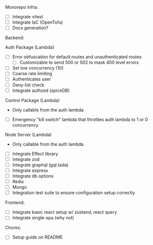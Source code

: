 Monorepo Infra:

- [ ] Integrate vitest
- [ ] Integrate IaC (OpenTofu)
- [ ] Docs generation?

Backend:

Auth Package (Lambda)

- [ ] Error obfuscation for default routes and unauthenticated routes
  - [ ] Customizable to send 500 or 502 to mask 400 level errors
- [ ] Set low concurrency (10)
- [ ] Coarse rate limiting
- [ ] Authenticates user
- [ ] Deny-list check
- [ ] Integrate authzed (spiceDB)

Control Package (Lambda)

- Only callable from the auth lambda

- [ ] Emergency "kill switch" lambda that throttles auth lambda to 1 or 0 concurrency

Node Server (Lambda)

- Only callable from the auth lambda

- [ ] Integrate Effect library
- [ ] Integrate zod
- [ ] Integrate graphql (gql.tada)
- [ ] Integrate express
- [ ] Integrate db options
- [ ] Redis
- [ ] Mongo
- [ ] Integration test suite to ensure configuration setup correctly

Frontend:

- [ ] Integrate basic react setup w/ zustand, react query
- [ ] Integrate single-spa (why not)

Chores:

- [ ] Setup guide on README
